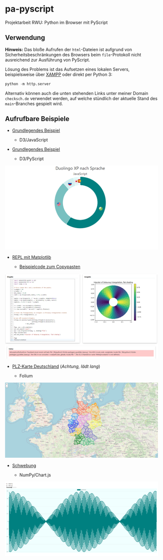 # pa-pyscript

Projektarbeit RWU: Python im Browser mit PyScript

## Verwendung

**Hinweis:** Das bloße Aufrufen der `html`-Dateien ist aufgrund von Sicherheitsbeschränkungen des Browsers beim `file`-Protokoll nicht ausreichend zur Ausführung von PyScript.

Lösung des Problems ist das Aufsetzen eines lokalen Servers, beispielsweise über [XAMPP](https://www.apachefriends.org/de/index.html) oder direkt per Python 3:

```python
python -m http.server
```

Alternativ können auch die unten stehenden Links unter meiner Domain `checksch.de` verwendet werden, auf welche stündlich der aktuelle Stand des `main`-Branches gespielt wird.

## Aufrufbare Beispiele

- [Grundlegendes Beispiel](https://checksch.de/pa-pyscript/basic-example/javascript.html)

  - D3/JavaScript

- [Grundlegendes Beispiel](https://checksch.de/pa-pyscript/basic-example/pyscript.html)

  - D3/PyScript

![JS Demo](https://raw.githubusercontent.com/marvinscham/pa-pyscript/main/basic-example/basic-example.png)

- [REPL mit Matplotlib](https://checksch.de/pa-pyscript/repl/repl.html)

  - [Beispielcode zum Copypasten](https://raw.githubusercontent.com/marvinscham/pa-pyscript/main/repl/matplotlib-example.py)

![REPL](https://raw.githubusercontent.com/marvinscham/pa-pyscript/main/repl/repl.png)

- [PLZ-Karte Deutschland](https://checksch.de/pa-pyscript/map/map.html) (_Achtung, lädt lang_)

  - Folium

![Map](https://raw.githubusercontent.com/marvinscham/pa-pyscript/main/map/map.png)

- [Schwebung](https://checksch.de/pa-pyscript/wave/wave.html)

  - NumPy/Chart.js

![Wave](https://raw.githubusercontent.com/marvinscham/pa-pyscript/main/wave/wave.png)
